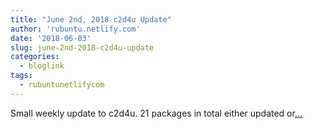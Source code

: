 ```yaml
---
title: "June 2nd, 2018 c2d4u Update"
author: 'rubuntu.netlify.com'
date: '2018-06-03'
slug: june-2nd-2018-c2d4u-update
categories:
  - bloglink
tags:
  - rubuntunetlifycom
---
```


Small weekly update to c2d4u. 21 packages in total either updated or[... <i class="fas fa-external-link-alt"></i>](http://rubuntu.netlify.com/post/2018-06-03-june-2-18-c2d4u-update/)

